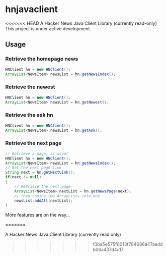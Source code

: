 hnjavaclient
============
<<<<<<< HEAD
A Hacker News Java Client Library (currently read-only)
This project is under active development.

Usage
-----

### Retrieve the homepage news
```java
HNClient hn = new HNClient();
ArrayList<NewsItem> newsList = hn.getNewsIndex();
```

### Retrieve the newest
```java
HNClient hn = new HNClient();
ArrayList<NewsItem> newsList = hn.getNewest();
```

### Retrieve the ask hn
```java
HNClient hn = new HNClient();
ArrayList<NewsItem> newsList = hn.getAsk();
```

### Retrieve the next page
```java
// Retrieve a page, as usual
HNClient hn = new HNClient();
ArrayList<NewsItem> newsList = hn.getNewsIndex();
// Get the next page link
String next = hn.getNextLink();
if(next != null)
{
	// Retrieve the next page
	ArrayList<NewsItem> nextList = hn.getNewsPage(next);
	// then comine two ArrayLists into one
	newsList.addAll(nextList);
}

```

More features are on the way...

=======

A Hacker News Java Client Library (currently read only)
>>>>>>> f3ba5e575f8013f784686a47aaddb06a437d4c17
